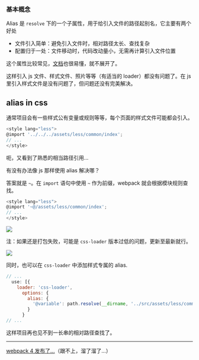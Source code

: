 ### 基本概念
Alias 是 `resolve` 下的一个子属性，用于给引入文件的路径起别名，它主要有两个好处

* 文件引入简单：避免引入文件时，相对路径太长、查找复杂
* 配置归于一处：文件移动时，代码改动量小，无需再计算引入文件位置

这个属性比较常见，[文档](https://webpack.js.org/configuration/resolve/#resolve-alias)也很易懂，就不展开了。

这样引入 js 文件、样式文件、照片等等（有适当的 loader）都没有问题了。在 js 里引入样式文件是没有问题了，但问题还没有完美解决。

## alias in css
通常项目会有一些样式公有变量或规则等等，每个页面的样式文件可能都会引入。

```javascript
<style lang="less">
@import '../../../assets/less/common/index';
// ...
</style>
```

呃，又看到了熟悉的相当路径引用...

有没有办法像 js 那样使用 alias 解决哪？

答案就是 `~`。在 `import` 语句中使用 `~` 作为前缀，webpack 就会根据模块规则查找。

```javascript
<style lang="less">
@import '~@/assets/less/common/index';
// ...
</style>
```

![](https://raw.githubusercontent.com/DiscipleD/image-storage/master/blog/webpack-alias-in-css/almost-prefect.png)

注：如果还是打包失败，可能是 `css-loader` 版本过低的问题，更新至最新就行。

![](https://raw.githubusercontent.com/DiscipleD/image-storage/master/blog/webpack-alias-in-css/do-not-ask.jpg)

同时，也可以在 `css-loader` 中添加样式专属的 alias.

```javascript
// ...
  use: [{
    loader: 'css-loader',
      options: {
        alias: {
          '@variable': path.resolve(__dirname, '../src/assets/less/common/variable'),
        }
      }
// ...
```

这样项目再也见不到一长串的相对路径查找了。

---
[webpack 4 发布了...](https://medium.com/webpack/webpack-4-released-today-6cdb994702d4)（跟不上，溜了溜了...）
